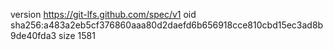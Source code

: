 version https://git-lfs.github.com/spec/v1
oid sha256:a483a2eb5cf376860aaa80d2daefd6b656918cce810cbd15ec3ad8b9de40fda3
size 1581
